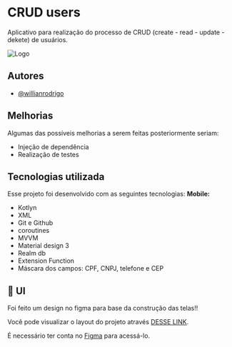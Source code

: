 
# CRUD users

Aplicativo para realização do processo de CRUD (create - read - update - dekete) de usuários.


![Logo](https://dev-to-uploads.s3.amazonaws.com/uploads/articles/th5xamgrr6se0x5ro4g6.png)


## Autores

- [@willianrodrigo](https://github.com/willHub99)


## Melhorias

Algumas das possíveis melhorias a serem feitas posteriormente seriam:

- Injeção de dependência
- Realização de testes

## Tecnologias utilizada

Esse projeto foi desenvolvido com as seguintes tecnologias:
**Mobile:**
- Kotlyn
- XML
- Git e Github
- coroutines
- MVVM
- Material design 3
- Realm db
- Extension Function
- Máscara dos campos: CPF, CNPJ, telefone e CEP

## 🔖 UI

Foi feito um design no figma para base da construção das telas!!

Você pode visualizar o layout do projeto através [DESSE LINK](https://www.figma.com/file/qPOc0NBwMrFVB61QjexEMP/processo-seletivo-basis?type=design&node-id=0%3A1&mode=design&t=ZMP2SHIq0NluWnHw-1).

É necessário ter conta no [Figma](https://figma.com) para acessá-lo.